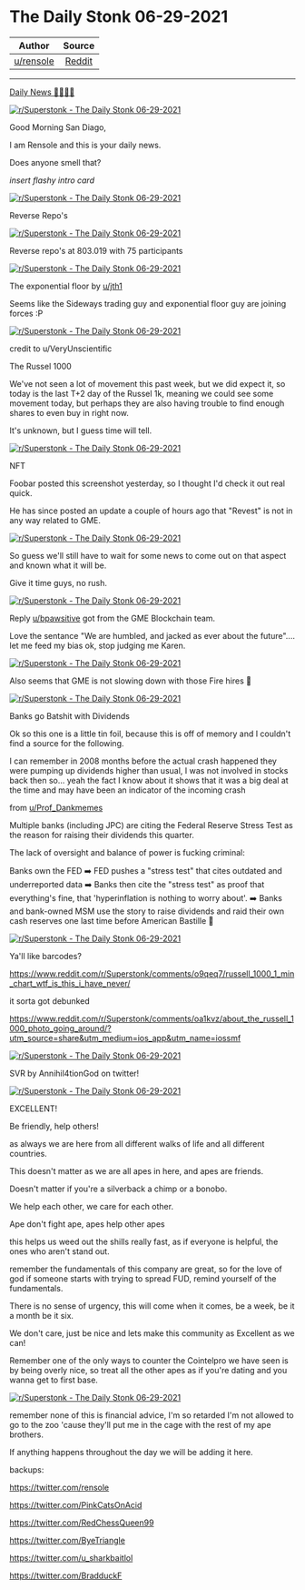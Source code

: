 The Daily Stonk 06-29-2021
==========================

| Author       | Source       | 
| :-------------: |:-------------:|
|  [u/rensole](https://www.reddit.com/user/rensole/) | [Reddit](https://www.reddit.com/r/Superstonk/comments/oa50do/the_daily_stonk_06292021/) | 

---

[Daily News 🦍💎🙌🚀](https://www.reddit.com/r/Superstonk/search?q=flair_name%3A%22Daily%20News%20%F0%9F%A6%8D%F0%9F%92%8E%F0%9F%99%8C%F0%9F%9A%80%22&restrict_sr=1)

[![r/Superstonk - The Daily Stonk 06-29-2021](https://preview.redd.it/g40qj0t8a6871.png?width=1600&format=png&auto=webp&s=e58711dcbffbcf5b77e22c30f4eb288c5f36b0fd)](https://preview.redd.it/g40qj0t8a6871.png?width=1600&format=png&auto=webp&s=e58711dcbffbcf5b77e22c30f4eb288c5f36b0fd)

Good Morning San Diago,

I am Rensole and this is your daily news.

Does anyone smell that?

*insert flashy intro card*

[![r/Superstonk - The Daily Stonk 06-29-2021](https://preview.redd.it/307847saa6871.png?width=680&format=png&auto=webp&s=6b4dbc28ddc45cf587f34f12f53aeba2837d6d5d)](https://preview.redd.it/307847saa6871.png?width=680&format=png&auto=webp&s=6b4dbc28ddc45cf587f34f12f53aeba2837d6d5d)

Reverse Repo's

[![r/Superstonk - The Daily Stonk 06-29-2021](https://preview.redd.it/jz7dl7yja6871.png?width=696&format=png&auto=webp&s=1e43a621422e4cb161dedc121e4e4295111f9dc8)](https://preview.redd.it/jz7dl7yja6871.png?width=696&format=png&auto=webp&s=1e43a621422e4cb161dedc121e4e4295111f9dc8)

Reverse repo's at 803.019 with 75 participants

[![r/Superstonk - The Daily Stonk 06-29-2021](https://preview.redd.it/npos90oma6871.png?width=960&format=png&auto=webp&s=87545361a47cf911c6f77c7e815f637bd0d8a218)](https://preview.redd.it/npos90oma6871.png?width=960&format=png&auto=webp&s=87545361a47cf911c6f77c7e815f637bd0d8a218)

The exponential floor by [u/jth1](https://www.reddit.com/u/jth1/)

Seems like the Sideways trading guy and exponential floor guy are joining forces :P

[![r/Superstonk - The Daily Stonk 06-29-2021](https://preview.redd.it/d20n7jmgb6871.png?width=960&format=png&auto=webp&s=bb5c8162fd61d9c125685fb27882bc1d4579f38a)](https://preview.redd.it/d20n7jmgb6871.png?width=960&format=png&auto=webp&s=bb5c8162fd61d9c125685fb27882bc1d4579f38a)

credit to u/VeryUnscientific

The Russel 1000

We've not seen a lot of movement this past week, but we did expect it, so today is the last T+2 day of the Russel 1k, meaning we could see some movement today, but perhaps they are also having trouble to find enough shares to even buy in right now.

It's unknown, but I guess time will tell.

[![r/Superstonk - The Daily Stonk 06-29-2021](https://preview.redd.it/2utwjvbsb6871.png?width=828&format=png&auto=webp&s=dd83e06afba9345fc916b85b52ffabbe0ad797f1)](https://preview.redd.it/2utwjvbsb6871.png?width=828&format=png&auto=webp&s=dd83e06afba9345fc916b85b52ffabbe0ad797f1)

NFT

Foobar posted this screenshot yesterday, so I thought I'd check it out real quick.

He has since posted an update a couple of hours ago that "Revest" is not in any way related to GME.

[![r/Superstonk - The Daily Stonk 06-29-2021](https://preview.redd.it/fsrg6q26c6871.png?width=450&format=png&auto=webp&s=aad0117b26451767deb80f258a5b8a205c9a13fb)](https://preview.redd.it/fsrg6q26c6871.png?width=450&format=png&auto=webp&s=aad0117b26451767deb80f258a5b8a205c9a13fb)

So guess we'll still have to wait for some news to come out on that aspect and known what it will be.

Give it time guys, no rush.

[![r/Superstonk - The Daily Stonk 06-29-2021](https://preview.redd.it/ld644qcnc6871.png?width=750&format=png&auto=webp&s=05836b2823f26e805d71ea1408ce378fc1c2dc27)](https://preview.redd.it/ld644qcnc6871.png?width=750&format=png&auto=webp&s=05836b2823f26e805d71ea1408ce378fc1c2dc27)

Reply [u/bpawsitive](https://www.reddit.com/u/bpawsitive/) got from the GME Blockchain team.

Love the sentance "We are humbled, and jacked as ever about the future".... let me feed my bias ok, stop judging me Karen.

[![r/Superstonk - The Daily Stonk 06-29-2021](https://preview.redd.it/1na2cc3xc6871.png?width=960&format=png&auto=webp&s=94a037719dea5bec0e02b83f1f381c994c8a0af7)](https://preview.redd.it/1na2cc3xc6871.png?width=960&format=png&auto=webp&s=94a037719dea5bec0e02b83f1f381c994c8a0af7)

Also seems that GME is not slowing down with those Fire hires 🤔

[![r/Superstonk - The Daily Stonk 06-29-2021](https://preview.redd.it/zfv4uii2d6871.png?width=960&format=png&auto=webp&s=7ea34624e6b8ffed7172f071c119b7c7b82ff33a)](https://preview.redd.it/zfv4uii2d6871.png?width=960&format=png&auto=webp&s=7ea34624e6b8ffed7172f071c119b7c7b82ff33a)

Banks go Batshit with Dividends

Ok so this one is a little tin foil, because this is off of memory and I couldn't find a source for the following.

<Tinfoil> I can remember in 2008 months before the actual crash happened they were pumping up dividends higher than usual, I was not involved in stocks back then so... yeah the fact I know about it shows that it was a big deal at the time and may have been an indicator of the incoming crash</tinfoil>

from [u/Prof_Dankmemes](https://www.reddit.com/u/Prof_Dankmemes/)

Multiple banks (including JPC) are citing the Federal Reserve Stress Test as the reason for raising their dividends this quarter.

The lack of oversight and balance of power is fucking criminal:

Banks own the FED ➡️ FED pushes a "stress test" that cites outdated and underreported data ➡️ Banks then cite the "stress test" as proof that everything's fine, that 'hyperinflation is nothing to worry about'. ➡️ Banks and bank-owned MSM use the story to raise dividends and raid their own cash reserves one last time before American Bastille 🤬

[![r/Superstonk - The Daily Stonk 06-29-2021](https://preview.redd.it/6y2313s8e6871.png?width=960&format=png&auto=webp&s=f5951228c485962ad39bbf413b9012cd0e19d045)](https://preview.redd.it/6y2313s8e6871.png?width=960&format=png&auto=webp&s=f5951228c485962ad39bbf413b9012cd0e19d045)

Ya'll like barcodes?

<https://www.reddit.com/r/Superstonk/comments/o9qeq7/russell_1000_1_min_chart_wtf_is_this_i_have_never/>

it sorta got debunked

<https://www.reddit.com/r/Superstonk/comments/oa1kvz/about_the_russell_1000_photo_going_around/?utm_source=share&utm_medium=ios_app&utm_name=iossmf>

[![r/Superstonk - The Daily Stonk 06-29-2021](https://preview.redd.it/4almrsfie6871.png?width=4096&format=png&auto=webp&s=79a8571555f3a978d3460697cfb44426f6fe8bfd)](https://preview.redd.it/4almrsfie6871.png?width=4096&format=png&auto=webp&s=79a8571555f3a978d3460697cfb44426f6fe8bfd)

SVR by Annihil4tionGod on twitter!

[![r/Superstonk - The Daily Stonk 06-29-2021](https://preview.redd.it/dmw2burbe6871.png?width=554&format=png&auto=webp&s=aa312f680d616fbc84abf6566c91a46c0201d5a0)](https://preview.redd.it/dmw2burbe6871.png?width=554&format=png&auto=webp&s=aa312f680d616fbc84abf6566c91a46c0201d5a0)

EXCELLENT!

Be friendly, help others!

as always we are here from all different walks of life and all different countries.

This doesn't matter as we are all apes in here, and apes are friends.

Doesn't matter if you're a silverback a chimp or a bonobo.

We help each other, we care for each other.

Ape don't fight ape, apes help other apes

this helps us weed out the shills really fast, as if everyone is helpful, the ones who aren't stand out.

remember the fundamentals of this company are great, so for the love of god if someone starts with trying to spread FUD, remind yourself of the fundamentals.

There is no sense of urgency, this will come when it comes, be a week, be it a month be it six.

We don't care, just be nice and lets make this community as Excellent as we can!

Remember one of the only ways to counter the Cointelpro we have seen is by being overly nice, so treat all the other apes as if you're dating and you wanna get to first base.

[![r/Superstonk - The Daily Stonk 06-29-2021](https://preview.redd.it/j3q4s2hee6871.png?width=400&format=png&auto=webp&s=9278008a17189e13a276e1979111aeabc40542c1)](https://preview.redd.it/j3q4s2hee6871.png?width=400&format=png&auto=webp&s=9278008a17189e13a276e1979111aeabc40542c1)

remember none of this is financial advice, I'm so retarded I'm not allowed to go to the zoo 'cause they'll put me in the cage with the rest of my ape brothers.

If anything happens throughout the day we will be adding it here.

backups:

<https://twitter.com/rensole>

<https://twitter.com/PinkCatsOnAcid>

<https://twitter.com/RedChessQueen99>

<https://twitter.com/ByeTriangle>

<https://twitter.com/u_sharkbaitlol>

<https://twitter.com/BradduckF>
